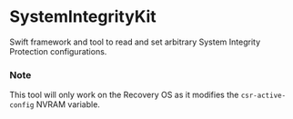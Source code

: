 #  SystemIntegrityKit

Swift framework and tool to read and set arbitrary System Integrity Protection configurations.

### Note

This tool will only work on the Recovery OS as it modifies the `csr-active-config` NVRAM variable.
